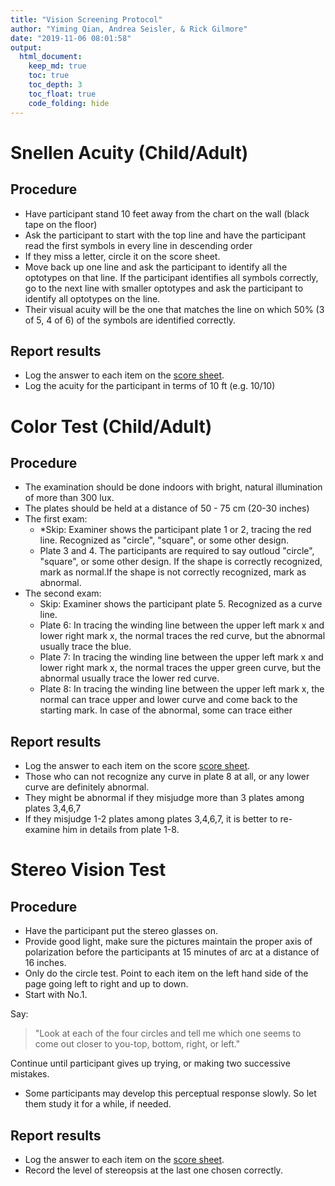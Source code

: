 ```yaml
---
title: "Vision Screening Protocol"
author: "Yiming Qian, Andrea Seisler, & Rick Gilmore"
date: "2019-11-06 08:01:58"
output:
  html_document:
    keep_md: true
    toc: true
    toc_depth: 3
    toc_float: true
    code_folding: hide
---
```


<!-- # Vision Screening Instructions -->

# Snellen Acuity (Child/Adult)

## Procedure

- Have participant stand 10 feet away from the chart on the wall (black tape on the floor)
- Ask the participant to start with the top line and have the participant read the first symbols in every line in descending order
- If they miss a letter, circle it on the score sheet.
- Move back up one line and ask the participant to identify all the optotypes on that line. If the participant identifies all symbols correctly, go to the next line with smaller optotypes and ask the participant to identify all optotypes on the line.
- Their visual acuity will be the one that matches the line on which 50% (3 of 5, 4 of 6) of the symbols are identified correctly.

## Report results

- Log the answer to each item on the [score sheet](vision-screening-score-sheet.html).
- Log the acuity for the participant in terms of 10 ft (e.g. 10/10)

# Color Test (Child/Adult)

## Procedure

- The examination should be done indoors with bright, natural illumination of more than 300 lux.
- The plates should be held at a distance of 50 - 75 cm (20-30 inches)
- The first exam:
    - *Skip: Examiner shows the participant plate 1 or 2, tracing the red line. Recognized as "circle", "square", or some other design.
    - Plate 3 and 4. The participants are required to say outloud "circle", "square", or some other design. If the shape is correctly recognized, mark as normal.If the shape is not correctly recognized, mark as abnormal.
- The second exam:
    - Skip: Examiner shows the participant plate 5. Recognized as a curve line. 
    - Plate 6: In tracing the winding line between the upper left mark x and lower right mark x, the normal traces the red curve, but the abnormal usually trace the blue.
    - Plate 7: In tracing the winding line between the upper left mark x and lower right mark x, the normal traces the upper green curve, but the abnormal usually trace the lower red curve.
    - Plate 8: In tracing the winding line between the upper left mark x, the normal can trace upper and lower curve and come back to the starting mark. In case of the abnormal, some can trace either 

## Report results

- Log the answer to each item on the score [score sheet](vision-screening-score-sheet.html).
- Those who can not recognize any curve in plate 8 at all, or any lower curve are definitely abnormal.
- They might be abnormal if they misjudge more than 3 plates among plates 3,4,6,7
- If they misjudge 1-2 plates among plates 3,4,6,7, it is better to re-examine him in details from plate 1-8. 

# Stereo Vision Test

## Procedure

- Have the participant put the stereo glasses on.
- Provide good light, make sure the pictures maintain the proper axis of polarization before the participants at 15 minutes of arc at a distance of 16 inches.
- Only do the circle test. Point to each item on the left hand side of the page going left to right and up to down. 
- Start with No.1. 

Say:

>"Look at each of the four circles and tell me which one seems to come out closer to you-top, bottom, right, or left." 

Continue until participant gives up trying, or making two successive mistakes.
- Some participants may develop this perceptual response slowly. So let them study it for a while, if needed.

## Report results

- Log the answer to each item on the [score sheet](vision-screening-score-sheet.html).
- Record the level of stereopsis at the last one chosen correctly. 
